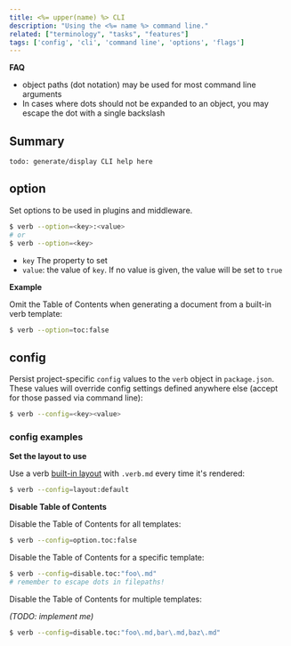 ```yaml
---
title: <%= upper(name) %> CLI
description: "Using the <%= name %> command line."
related: ["terminology", "tasks", "features"]
tags: ['config', 'cli', 'command line', 'options', 'flags']
---
```


**FAQ**

- object paths (dot notation) may be used for most command line arguments
- In cases where dots should not be expanded to an object, you may escape the dot with a single backslash


## Summary

```
todo: generate/display CLI help here
```

## option


Set options to be used in plugins and middleware.

```sh
$ verb --option=<key>:<value>
# or
$ verb --option=<key>
```

- `key` The property to set
- `value`: the value of `key`. If no value is given, the value will be set to `true`


**Example**

Omit the Table of Contents when generating a document from a built-in verb template:

```sh
$ verb --option=toc:false
```

## config

Persist project-specific `config` values to the `verb` object in `package.json`. These values will override config settings defined anywhere else (accept for those passed via command line):

```sh
$ verb --config=<key><value>
```

### config examples

**Set the layout to use**

Use a verb [built-in layout](./built-in-templates.md#layouts) with `.verb.md` every time it's rendered: 

```sh
$ verb --config=layout:default
```

**Disable Table of Contents**

Disable the Table of Contents for all templates:

```sh
$ verb --config=option.toc:false
```

Disable the Table of Contents for a specific template:

```sh
$ verb --config=disable.toc:"foo\.md"
# remember to escape dots in filepaths!
```

Disable the Table of Contents for multiple templates:

_(TODO: implement me)_

```sh
$ verb --config=disable.toc:"foo\.md,bar\.md,baz\.md"
```

